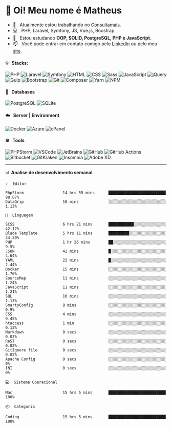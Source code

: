 # 👋 Oi! Meu nome é Matheus

- 🔭 &nbsp; Atualmente estou trabalhando no [Consultamais](https://consultamais.com.br/).
- 💻 &nbsp; PHP, Laravel, Symfony, JS, Vue.js, Boostrap.
- 🌱 &nbsp; Estou estudando **OOP, SOLID, PostgreSQL, PHP e JavaScript**.
- 📫 &nbsp; Você pode entrar em contato comigo pelo [LinkedIn](https://www.linkedin.com/in/matheuscamargoxavier/) ou pelo meu [site](https://matheuscamargo.co).

#### 💡 &nbsp; Stacks:
![PHP](https://img.shields.io/badge/-PHP-777BB4?&logo=php&logoColor=FFFFFF)
![Laravel](https://img.shields.io/badge/-Laravel-FF2D20?&logo=laravel&logoColor=FFFFFF)
![Symfony](https://img.shields.io/badge/-Symfony-000000?&logo=symfony&logoColor=FFFFFF)
![HTML](https://img.shields.io/badge/-HTML-E34F26?&logo=html5&logoColor=FFFFFF)
![CSS](https://img.shields.io/badge/-CSS-1572B6?&logo=css3&logoColor=FFFFFF)
![Sass](https://img.shields.io/badge/-Sass-CC6699?&logo=sass&logoColor=FFFFFF)
![JavaScript](https://img.shields.io/badge/-JavaScript-F7DF1E?&logo=javascript&logoColor=FFFFFF)
![jQuery](https://img.shields.io/badge/-jQuery-0769AD?&logo=jquery&logoColor=FFFFFF)
![Gulp](https://img.shields.io/badge/-Gulp-CF4647?&logo=gulp&logoColor=FFFFFF)
![Bootstrap](https://img.shields.io/badge/-Bootstrap-7952B3?&logo=bootstrap&logoColor=FFFFFF)
![Git](https://img.shields.io/badge/-Git-F05032?&logo=git&logoColor=FFFFFF)
![Composer](https://img.shields.io/badge/-Composer-885630?&logo=composer&logoColor=FFFFFF)
![Yarn](https://img.shields.io/badge/-Yarn-2C8EBB?&logo=yarn&logoColor=FFFFFF)
![NPM](https://img.shields.io/badge/-npm-CB3837?&logo=npm&logoColor=FFFFFF)

#### 💾 &nbsp; Databases
![PostgreSQL](https://img.shields.io/badge/-PostgreSQL-336791?&logo=PostgreSQL&logoColor=FFFFFF)
![SQLite](https://img.shields.io/badge/-SQLite-003B57?&logo=SQLite&logoColor=FFFFFF)

#### ☁️ &nbsp; Server | Environment
![Docker](https://img.shields.io/badge/-Docker-2496ED?&logo=docker&logoColor=FFFFFF)
![Azure](https://img.shields.io/badge/-Azure-0089D6?&logo=microsoft%20azure&logoColor=FFFFFF)
![cPanel](https://img.shields.io/badge/-cPanel-FF6C2C?&logo=cpanel&logoColor=FFFFFF)

#### ⚙️ &nbsp; Tools
![PHPStorm](https://img.shields.io/badge/-PHPStorm-000000?&logo=PHPStorm&logoColor=FFFFFF)
![VSCode](https://img.shields.io/badge/-VSCode-007ACC?&logo=Visual%20Studio%20Code&logoColor=FFFFFF) 
![JetBrains](https://img.shields.io/badge/-JetBrains-000000?&logo=jetbrains&logoColor=FFFFFF) 
![GitHub](https://img.shields.io/badge/-GitHub-181717?&logo=github&logoColor=FFFFFF) 
![GitHub Actions](https://img.shields.io/badge/-GitHub%20Actions-181717?&logo=GitHub%20Actions&logoColor=FFFFFF) 
![Bitbucket](https://img.shields.io/badge/-Bitbucket-0052CC?&logo=bitbucket&logoColor=FFFFFF)
![GitKraken](https://img.shields.io/badge/-GitKraken-179287?&logo=GitKraken&logoColor=FFFFFF)
![Insomnia](https://img.shields.io/badge/-Insomnia-5849BE?&logo=Insomnia&logoColor=FFFFFF)
![Adobe XD](https://img.shields.io/badge/-Adobe%20XD-FF61F6?&logo=adobe%20xd&logoColor=FFFFFF) 
_______

📊  **Analise de desenvolvimento semanal**
```text
💡  Editor

PhpStorm                 14 hrs 55 mins      █████████████████████████     98.87%
DataGrip                 10 mins             ░░░░░░░░░░░░░░░░░░░░░░░░░      1.13%
```
```text
💬  Linguagem

SCSS                     6 hrs 21 mins       ███████████░░░░░░░░░░░░░░     42.12%
Blade Template           5 hrs 11 mins       █████████░░░░░░░░░░░░░░░░     34.39%
PHP                      1 hr 26 mins        ██░░░░░░░░░░░░░░░░░░░░░░░       9.5%
JSON                     42 mins             █░░░░░░░░░░░░░░░░░░░░░░░░      4.64%
YAML                     22 mins             █░░░░░░░░░░░░░░░░░░░░░░░░      2.44%
Docker                   15 mins             ░░░░░░░░░░░░░░░░░░░░░░░░░      1.76%
SourceMap                11 mins             ░░░░░░░░░░░░░░░░░░░░░░░░░      1.24%
JavaScript               11 mins             ░░░░░░░░░░░░░░░░░░░░░░░░░      1.21%
SQL                      10 mins             ░░░░░░░░░░░░░░░░░░░░░░░░░      1.13%
SmartyConfig             8 mins              ░░░░░░░░░░░░░░░░░░░░░░░░░       0.9%
CSS                      4 mins              ░░░░░░░░░░░░░░░░░░░░░░░░░      0.45%
htaccess                 1 min               ░░░░░░░░░░░░░░░░░░░░░░░░░      0.13%
Markdown                 0 secs              ░░░░░░░░░░░░░░░░░░░░░░░░░      0.03%
ReST                     0 secs              ░░░░░░░░░░░░░░░░░░░░░░░░░      0.02%
GitIgnore file           0 secs              ░░░░░░░░░░░░░░░░░░░░░░░░░      0.02%
Apache Config            0 secs              ░░░░░░░░░░░░░░░░░░░░░░░░░         0%
INI                      0 secs              ░░░░░░░░░░░░░░░░░░░░░░░░░         0%
```
```text
💻  Sistema Operacional

Mac                      15 hrs 5 mins       █████████████████████████       100%
```
```text
📦  Categoria

Coding                   15 hrs 5 mins       █████████████████████████       100%
```
